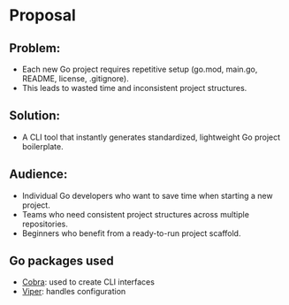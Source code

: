 # Proposal

## Problem:

- Each new Go project requires repetitive setup (go.mod, main.go, README, license, .gitignore).
- This leads to wasted time and inconsistent project structures.

## Solution:

- A CLI tool that instantly generates standardized, lightweight Go project boilerplate.

## Audience:

- Individual Go developers who want to save time when starting a new project.
- Teams who need consistent project structures across multiple repositories.
- Beginners who benefit from a ready-to-run project scaffold.

## Go packages used

- [Cobra](https://pkg.go.dev/github.com/spf13/cobra): used to create CLI interfaces
- [Viper](https://pkg.go.dev/github.com/spf13/viper): handles configuration
